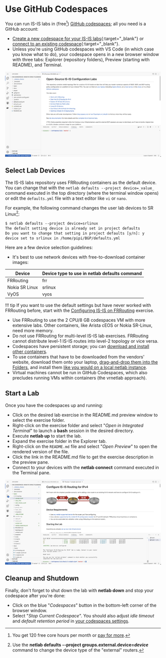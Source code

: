 # Use GitHub Codespaces

You can run IS-IS labs in (free[^UTAP]) [GitHub codespaces](https://docs.github.com/en/codespaces/overview); all you need is a GitHub account:

* [Create a new codespace for your IS-IS labs](https://github.com/codespaces/new/bgplab/isis){:target="_blank"} or [connect to an existing codespace](https://github.com/codespaces){:target="_blank"}.
* Unless you're using GitHub codespaces with VS Code (in which case you know what to do), your codespace opens in a new browser window with three tabs: Explorer (repository folders), Preview (starting with README), and Terminal.

[^UTAP]: You get 120 free core hours per month or [pay for more](https://docs.github.com/en/billing/managing-billing-for-github-codespaces/about-billing-for-github-codespaces).

[![](img/codespaces-start.png)](img/codespaces-start.png)

## Select Lab Devices

The IS-IS labs repository uses FRRouting containers as the default device. You can change that with the `netlab defaults --project device=_value_` command executed in the top directory (where the terminal window opens) or edit the `defaults.yml` file with a text editor like `vi` or `nano`.

For example, the following command changes the user lab devices to SR Linux[^CER]:

```shell
$ netlab defaults --project device=srlinux
The default setting device is already set in project defaults
Do you want to change that setting in project defaults [y/n]: y
device set to srlinux in /home/pipi/BGP/defaults.yml
```

[^CER]: Use the **netlab defaults --project groups.external.device=_device_** command to change the device type of the "external" routers.

Here are a few device selection guidelines:

* It's best to use network devices with free-to-download container images:

| Device | Device type to use in **netlab defaults** command |
|--------|--------------------------------------|
| FRRouting | frr |
| Nokia SR Linux | srlinux |
| VyOS | vyos |

!!! tip
    If you want to use the default settings but have never worked with FRRouting before, start with the [Configuring IS-IS on FRRouting](basic/0-frrouting.md) exercise.

* Use FRRouting to use the 2 CPU/8 GB codespaces VM with more extensive labs. Other containers, like Arista cEOS or Nokia SR-Linux, need more memory.
* Do not use FRRouting for multi-level IS-IS lab exercises. FRRouting cannot distribute level-1 IS-IS routes into level-2 topology or vice versa.
* Codespaces have persistent storage; you can [download and install other containers](https://blog.ipspace.net/2024/07/arista-eos-codespaces/).
* To use containers that have to be downloaded from the vendors' website, download them onto your laptop, [drag-and-drop them into the Folders](https://blog.ipspace.net/2024/07/arista-eos-codespaces/), and install them [like you would on a local netlab instance](https://netlab.tools/labs/clab/#container-images).
* Virtual machines cannot be run in GitHub Codespaces, which also precludes running VMs within containers (the vrnetlab approach).

## Start a Lab

Once you have the codespaces up and running:

* Click on the desired lab exercise in the README.md preview window to select the exercise folder.
* Right-click on the exercise folder and select "*Open in Integrated Terminal*" to launch a **bash** session in the desired directory.
* Execute **netlab up** to start the lab.
* Expand the exercise folder in the Explorer tab.
* Right-click on the `README.md` file and select "_Open Preview_" to open the rendered version of the file.
* Click the link in the README.md file to get the exercise description in the preview pane.
* Connect to your devices with the **netlab connect** command executed in the Terminal pane.

[![](img/codespaces-lab.png)](img/codespaces-lab.png)

## Cleanup and Shutdown

Finally, don't forget to shut down the lab with **netlab down** and stop your codespace after you're done:

* Click on the blue "*Codespaces*" button in the bottom-left corner of the browser window.
* Select "*Stop Current Codespace*". You should also adjust *idle timeout* and *default retention period* in [your codespaces settings](https://github.com/settings/codespaces).